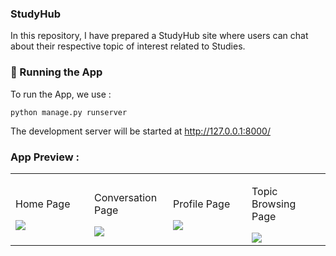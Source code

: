 ### StudyHub

In this repository, I have prepared a StudyHub site where users can chat about their respective topic of interest related to Studies.

### 🔵 Running the App

To run the App, we use :

```
python manage.py runserver
```

The development server will be started at http://127.0.0.1:8000/

### App Preview :

<table width="100%"> 
<tr>
<td width="25%">

<p>
  Home Page
</p>
<img src="https://github.com/srijosh/StudyHub-Django-Project/assets/114895131/b6642695-188d-4644-952d-11f8c9fc0332">
</td> 
<td width="25%">

<p>
  Conversation Page
</p>
<img src="https://github.com/srijosh/StudyHub-Django-Project/assets/114895131/5bb08856-0923-4d64-8a1b-6720c54b9dca">  
</td>
<td width="25%">

<p>
  Profile Page
</p>

<img src="https://github.com/srijosh/StudyHub-Django-Project/assets/114895131/f6a1b2f5-5033-4400-8c0a-f1bacd70e3b6">  
</td>
<td width="25%">

<p>
  Topic Browsing Page
</p>
<img src="https://github.com/srijosh/StudyHub-Django-Project/assets/114895131/9e7e5b19-76aa-47e8-8cb0-879ab27e2fa6">  
</td>
</table>

